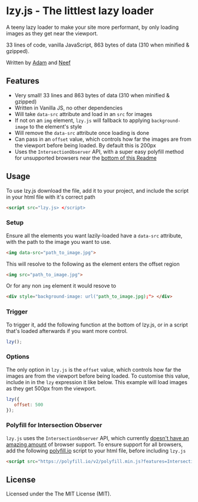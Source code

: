 # lzy.js - The littlest lazy loader
A teeny lazy loader to make your site more performant, by only loading images as they get near the viewport.

33 lines of code, vanilla JavaScript, 863 bytes of data (310 when minified & gzipped).

Written by [Adam](https://github.com/adamduncan) and [Neef](https://github.com/neefrehman)

## Features
* Very small! 33 lines and 863 bytes of data (310 when minified & gzipped)
* Written in Vanilla JS, no other dependencies
* Will take `data-src` attribute and load in an `src` for images
* If not on an `img` element, `lzy.js` will fallback to applying `background-image` to the element's style
* Will remove the `data-src` attribute once loading is done
* Can pass in an `offset` value, which controls how far the images are from the viewport before being loaded. By default this is 200px
* Uses the `IntersectionObserver` API, with a super easy polyfill method for unsupported browsers near the [bottom of this Readme](#polyfill-for-intersection-observer)

## Usage
To use lzy.js download the file, add it to your project, and include the script in your html file with it's correct path
```html
<script src="lzy.js> </script>
 ```
 
### Setup
Ensure all the elements you want lazily-loaded have a `data-src` attribute, with the path to the image you want to use.
```html
<img data-src="path_to_image.jpg">
```
This will resolve to the following as the element enters the offset region
```html
<img src="path_to_image.jpg">
```

Or for any non `img` element it would resove to
```html
<div style="background-image: url("path_to_image.jpg);"> </div>
```
 
### Trigger
To trigger it, add the following function at the bottom of lzy.js, or in a script that's loaded afterwards if you want more control.
```javascript
lzy();
 ```
 
### Options
The only option in `lzy.js` is the `offset` value, which controls how far the images are from the viewport before being loaded. To customise this value, include in in the `lzy` expression it like below. This example will load images as they get 500px from the viewport.
```javascript
lzy({
   offset: 500
});
 ```

### Polyfill for Intersection Observer
`lzy.js` uses the `IntersectionObserver` API, which currently [doesn't have an amazing amount](https://caniuse.com/#feat=intersectionobserver) of browser support. To ensure support for all browsers, add the following [polyfill.io](https://polyfill.io/) script to your html file, before including `lzy.js`
```html
<script src="https://polyfill.io/v2/polyfill.min.js?features=IntersectionObserver"> </script>'
 ```
 
## License
Licensed under the The MIT License (MIT).
